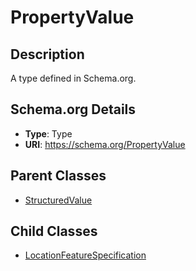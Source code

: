 # PropertyValue

## Description
A type defined in Schema.org.

## Schema.org Details
- **Type**: Type
- **URI**: https://schema.org/PropertyValue

## Parent Classes
- [StructuredValue](../StructuredValue.md)

## Child Classes
- [LocationFeatureSpecification](LocationFeatureSpecification/LocationFeatureSpecification.md)


